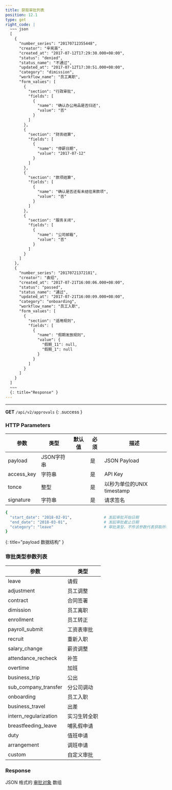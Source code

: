 ```yaml
---
title: 获取审批列表
position: 12.1
type: get
right_code: |
  ~~~ json
  [
    {
      "number_series": "20170712355448",
      "creator": "辛宪英",
      "created_at": "2017-07-12T17:29:30.000+08:00",
      "status": "denied",
      "status_name": "不通过",
      "updated_at": "2017-07-12T17:30:51.000+08:00",
      "category": "dimission",
      "workflow_name": "员工离职",
      "form_values": [
        {
          "section": "行政审批",
          "fields": [
            {
              "name": "确认办公用品是否归还",
              "value": "否"
            }
          ]
        },
        {
          "section": "财务结算",
          "fields": [
            {
              "name": "停薪日期",
              "value": "2017-07-12"
            }
          ]
        },
        {
          "section": "款项结算",
          "fields": [
            {
              "name": "确认是否还有未结往来款项",
              "value": "否"
            }
          ]
        },
        {
          "section": "服务关闭",
          "fields": [
            {
              "name": "公司邮箱",
              "value": "否"
            }
          ]
        }
      ]
    },
    {
      "number_series": "20170721372181",
      "creator": "袁绍",
      "created_at": "2017-07-21T16:00:06.000+08:00",
      "status": "passed",
      "status_name": "通过",
      "updated_at": "2017-07-21T16:00:09.000+08:00",
      "category": "onboarding",
      "workflow_name": "员工入职",
      "form_values": [
        {
          "section": "适用规则",
          "fields": [
            {
              "name": "假期发放规则",
              "value": {
                "假期_11": null,
                "假期_1": null
              }
            }
          ]
        }
      ]
    }
  ]
  ~~~
  {: title="Response" }
---
```

---


**GET** `/api/v2/approvals`
{: .success }

### HTTP Parameters

参数       | 类型       | 默认值 | 必须 | 描述
-----------|------------|--------|------|----------------------------|
payload    | JSON字符串 |        | 是   | JSON Payload
access_key | 字符串     |        | 是   | API Key
tonce      | 整型       |        | 是   | 以秒为单位的UNIX timestamp
signature  | 字符串     |        | 是   | 请求签名


``` ruby
{
  "start_date": "2018-02-01",              # 发起审批开始日期
  "end_date": "2018-03-01",                # 发起审批截止日期
  "category": "leave"                      # 审批类型，不传该参数代表获取所有审批类型
}
```
{: title="payload 数据结构" }

### 审批类型参数列表

参数                   | 类型
----------------------|------------|
leave                 | 请假
adjustment            | 员工调整
contract              | 合同签署
dimission             | 员工离职
enrollment            | 员工转正
payroll_submit        | 工资表审批
recruit               | 重新入职
salary_change         | 薪资调整
attendance_recheck    | 补签
overtime              | 加班
business_trip         | 公出
sub_company_transfer  | 分公司调动
onboarding            | 员工入职
business_travel       | 出差
intern_regularization | 实习生转全职
breastfeeding_leave   | 哺乳假申请
duty                  | 值班申请
arrangement           | 调班申请
custom                | 自定义审批


### Response

JSON 格式的 [审批对象](#objectapproval) 数组
